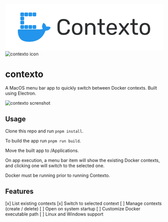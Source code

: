 ![contexto icon](./.github/images/logo.svg#gh-dark-mode-only)
![contexto icon](./.github/images/logo-dark.svg#gh-light-mode-only)

# contexto

A MacOS menu bar app to quickly switch between Docker contexts. Built using Electron.

![contexto screnshot](https://i.imgur.com/ZcPTpVo.png)

## Usage

Clone this repo and run `pnpm install`.

To build the app run `pnpm run build`.

Move the built app to /Applications.

On app execution, a menu bar item will show the existing Docker contexts, and clicking one will switch to the selected one.

Docker must be running prior to running Contexto.

## Features

[x] List existing contexts
[x] Switch to selected context
[ ] Manage contexts (create / delete)
[ ] Open on system startup
[ ] Customize Docker executable path
[ ] Linux and Windows support

